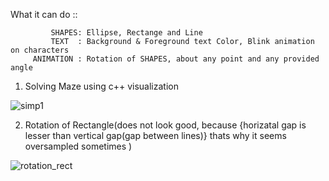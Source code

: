 What it can do ::

             SHAPES: Ellipse, Rectange and Line
             TEXT  : Background & Foreground text Color, Blink animation on characters
         ANIMATION : Rotation of SHAPES, about any point and any provided angle 

1) Solving Maze using c++ visualization


![simp1](https://user-images.githubusercontent.com/44106871/124168773-305fe180-dac3-11eb-91d1-4cff063ae144.gif)


2) Rotation of Rectangle(does not look good, because {horizatal gap is lesser than vertical gap(gap between lines)} thats why it seems oversampled sometimes )

![rotation_rect](https://user-images.githubusercontent.com/44106871/124170136-ad3f8b00-dac4-11eb-94f0-1b7c17dd8ee6.gif)
